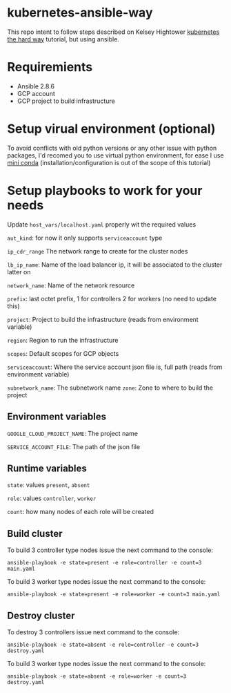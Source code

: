 # kubernetes-ansible-way
This repo intent to follow steps described on Kelsey Hightower
[kubernetes the hard way](https://github.com/kelseyhightower/kubernetes-the-hard-way) tutorial, but using ansible.

# Requiremients
* Ansible 2.8.6
* GCP account
* GCP project to build infrastructure

# Setup virual environment (optional)
To avoid conflicts with old python versions or any other issue with python packages,
I'd recomed you to use virtual python environment, for ease I use [mini conda](https://docs.conda.io/en/latest/miniconda.html) (installation/configuration is out of the scope of this tutorial)

# Setup playbooks to work for your needs
Update `host_vars/localhost.yaml` properly wit the required values

`aut_kind`: for now it only supports `serviceaccount` type

`ip_cdr_range` The network range to create for the cluster nodes

`lb_ip_name`: Name of the load balancer ip, it will be associated to the cluster latter on

`network_name`: Name of the network resource

`prefix`: last octet prefix, 1 for controllers 2 for workers (no need to update this)

`project`: Project to build the infrastructure (reads from environment variable)

`region`: Region to run the infrastructure

`scopes`: Default scopes for GCP objects

`serviceaccount`: Where the service account json file is, full path (reads from environment variable)

`subnetwork_name`: The subnetwork name `zone`: Zone to where to build the project

## Environment variables
`GOOGLE_CLOUD_PROJECT_NAME`: The project name

`SERVICE_ACCOUNT_FILE`: The path of the json file

## Runtime variables
`state`: values `present`, `absent`

`role`: values `controller`, `worker`

`count`: how many nodes of each role will be created

## Build cluster
To build 3 controller type nodes issue the next command to the console:
```
ansible-playbook -e state=present -e role=controller -e count=3 main.yaml
```
To build 3 worker type nodes issue the next command to the console:
```
ansible-playbook -e state=present -e role=worker -e count=3 main.yaml
```
## Destroy cluster
To destroy 3 controllers issue next command to the console:
```
ansible-playbook -e state=absent -e role=controller -e count=3 destroy.yaml
```
To build 3 worker type nodes issue the next command to the console:
```
ansible-playbook -e state=absent -e role=worker -e count=3 destroy.yaml
```
